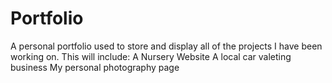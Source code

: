 # Portfolio
A personal portfolio used to store and display all of the projects I have been working on.
This will include: 
A Nursery Website
A local car valeting business
My personal photography page